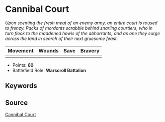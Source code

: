 # Cannibal Court

_Upon scenting the fresh meat of an enemy army, an entire court is roused to frenzy. Packs of mordants scrabble behind snarling courtiers, who in turn flock to the maddened howls of the abhorrants, and as one they surge across the land in search of their next gruesome feast._


| Movement | Wounds | Save | Bravery |
|:--------:|:------:|:----:|:-------:|
|  |  |  |  |

* Points: **60**
* Battlefield Role: **Warscroll Battalion**

## Keywords



## Source

[Cannibal Court](https://wahapedia.ru/aos3/factions/flesh-eater-courts/Cannibal-Court)
